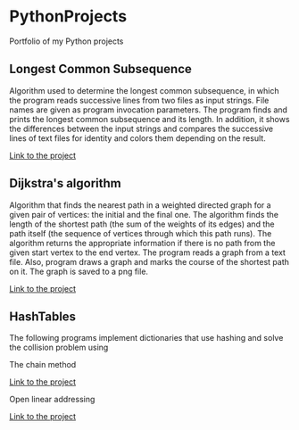 # PythonProjects
Portfolio of my Python projects

## Longest Common Subsequence
Algorithm used to determine the longest common subsequence, in which the program reads successive lines from two files as input strings. File names are given as program invocation parameters. The program finds and prints the longest common subsequence and its length. In addition, it shows the differences between the input strings and compares the successive lines of text files for identity and colors them depending on the result.

[Link to the project](./LongestCommonSubsequence/Longest_common_subsequence.py)

## Dijkstra's algorithm
Algorithm that finds the nearest path in a weighted directed graph for a given pair of vertices: the initial and the final one.
The algorithm finds the length of the shortest path (the sum of the weights of its edges) and the path itself (the sequence of vertices through which this path runs). The algorithm returns the appropriate information if there is no path from the given start vertex to the end vertex. The program reads a graph from a text file. Also, program draws a graph and marks the course of the shortest path on it. The graph is saved to a png file.

[Link to the project](./DijkstrasAlgorithm)

## HashTables
The following programs implement dictionaries that use hashing and solve the collision problem using

The chain method 

[Link to the project](./DijkstrasAlgorithm)

Open linear addressing

[Link to the project](./DijkstrasAlgorithm)
